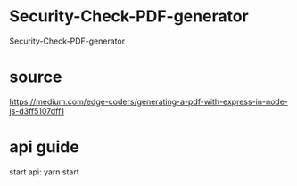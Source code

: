 # Security-Check-PDF-generator
Security-Check-PDF-generator

# source
https://medium.com/edge-coders/generating-a-pdf-with-express-in-node-js-d3ff5107dff1

# api guide

start api: yarn start




